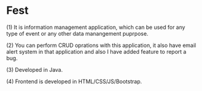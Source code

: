 # Fest

(1) It is information management application, which can be used for any type of event or any other data manangement puprpose.

(2) You can perform CRUD oprations with this application, it also have email alert system in that application and also I have added feature to report a bug.  

(3) Developed in Java.

(4) Frontend is developed in HTML/CSS/JS/Bootstrap.

